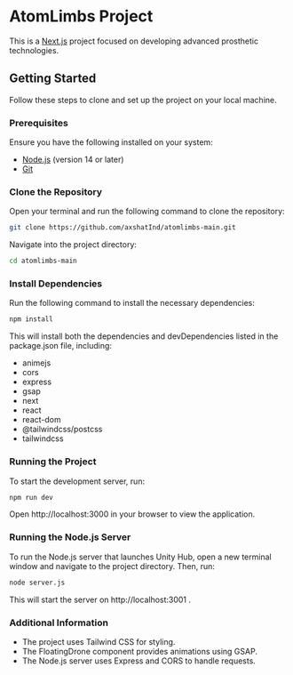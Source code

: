 # AtomLimbs Project

This is a [Next.js](https://nextjs.org) project focused on developing advanced prosthetic technologies.

## Getting Started

Follow these steps to clone and set up the project on your local machine.

### Prerequisites

Ensure you have the following installed on your system:
- [Node.js](https://nodejs.org/) (version 14 or later)
- [Git](https://git-scm.com/)

### Clone the Repository

Open your terminal and run the following command to clone the repository:

```bash
git clone https://github.com/axshatInd/atomlimbs-main.git
```

Navigate into the project directory:

```bash
cd atomlimbs-main
 ```

### Install Dependencies
Run the following command to install the necessary dependencies:

```bash
npm install
 ```

This will install both the dependencies and devDependencies listed in the package.json file, including:

- animejs
- cors
- express
- gsap
- next
- react
- react-dom
- @tailwindcss/postcss
- tailwindcss
### Running the Project
To start the development server, run:

```bash
npm run dev
 ```

Open http://localhost:3000 in your browser to view the application.

### Running the Node.js Server
To run the Node.js server that launches Unity Hub, open a new terminal window and navigate to the project directory. Then, run:

```bash
node server.js
 ```

This will start the server on http://localhost:3001 .

### Additional Information
- The project uses Tailwind CSS for styling.
- The FloatingDrone component provides animations using GSAP.
- The Node.js server uses Express and CORS to handle requests.